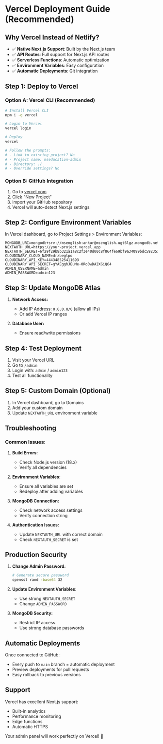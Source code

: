 # Vercel Deployment Guide (Recommended)

## Why Vercel Instead of Netlify?

- ✅ **Native Next.js Support**: Built by the Next.js team
- ✅ **API Routes**: Full support for Next.js API routes
- ✅ **Serverless Functions**: Automatic optimization
- ✅ **Environment Variables**: Easy configuration
- ✅ **Automatic Deployments**: Git integration

## Step 1: Deploy to Vercel

### Option A: Vercel CLI (Recommended)
```bash
# Install Vercel CLI
npm i -g vercel

# Login to Vercel
vercel login

# Deploy
vercel

# Follow the prompts:
# - Link to existing project? No
# - Project name: mseducation-admin
# - Directory: ./
# - Override settings? No
```

### Option B: GitHub Integration
1. Go to [vercel.com](https://vercel.com)
2. Click "New Project"
3. Import your GitHub repository
4. Vercel will auto-detect Next.js settings

## Step 2: Configure Environment Variables

In Vercel dashboard, go to Project Settings > Environment Variables:

```
MONGODB_URI=mongodb+srv://msenglish:ankur@msenglish.ugt6lgz.mongodb.net/mseducation
NEXTAUTH_URL=https://your-project.vercel.app
NEXTAUTH_SECRET=6f29f29b8b321a1a8c2f3e40d00c8f864fe69bf9a34099bdc592351a4633b427
CLOUDINARY_CLOUD_NAME=drzbeglpo
CLOUDINARY_API_KEY=444348525411693
CLOUDINARY_API_SECRET=gYAEgghJEuMe-0Ro0wDA2XGiQO4
ADMIN_USERNAME=admin
ADMIN_PASSWORD=admin123
```

## Step 3: Update MongoDB Atlas

1. **Network Access:**
   - Add IP Address: `0.0.0.0/0` (allow all IPs)
   - Or add Vercel IP ranges

2. **Database User:**
   - Ensure read/write permissions

## Step 4: Test Deployment

1. Visit your Vercel URL
2. Go to `/admin`
3. Login with: `admin` / `admin123`
4. Test all functionality

## Step 5: Custom Domain (Optional)

1. In Vercel dashboard, go to Domains
2. Add your custom domain
3. Update `NEXTAUTH_URL` environment variable

## Troubleshooting

### Common Issues:

1. **Build Errors:**
   - Check Node.js version (18.x)
   - Verify all dependencies

2. **Environment Variables:**
   - Ensure all variables are set
   - Redeploy after adding variables

3. **MongoDB Connection:**
   - Check network access settings
   - Verify connection string

4. **Authentication Issues:**
   - Update `NEXTAUTH_URL` with correct domain
   - Check `NEXTAUTH_SECRET` is set

## Production Security

1. **Change Admin Password:**
   ```bash
   # Generate secure password
   openssl rand -base64 32
   ```

2. **Update Environment Variables:**
   - Use strong `NEXTAUTH_SECRET`
   - Change `ADMIN_PASSWORD`

3. **MongoDB Security:**
   - Restrict IP access
   - Use strong database passwords

## Automatic Deployments

Once connected to GitHub:
- Every push to `main` branch = automatic deployment
- Preview deployments for pull requests
- Easy rollback to previous versions

## Support

Vercel has excellent Next.js support:
- Built-in analytics
- Performance monitoring
- Edge functions
- Automatic HTTPS

Your admin panel will work perfectly on Vercel! 🚀
